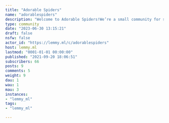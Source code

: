 ```yaml
---
title: "Adorable Spiders" 
name: "adorablespiders"
description: "Welcome to Adorable Spiders!We’re a small community for sharing really cute spiders!📜 : Rules:📫  No reposts🕷 Spiders must be cute!😸 Have fun"
type: community
date: "2023-06-30 13:15:21"
draft: false
nsfw: false
actor_id: "https://lemmy.ml/c/adorablespiders"
host: lemmy.ml
lastmod: "0001-01-01 00:00:00"
published: "2021-09-20 18:06:51"
subscribers: 66
posts: 9
comments: 5
weight: 9
dau: 1
wau: 1
mau: 3
instances:
- "lemmy_ml"
tags: 
- "lemmy_ml"

---
```

